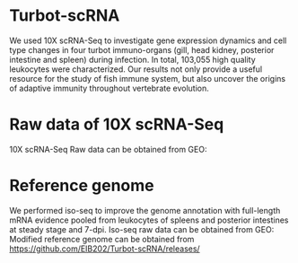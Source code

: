 # Turbot-scRNA
We used 10X scRNA-Seq to investigate gene expression dynamics and cell type changes in four turbot immuno-organs (gill, head kidney, posterior intestine and spleen) during infection. In total, 103,055 high quality leukocytes were characterized. Our results not only provide a useful resource for the study of fish immune system, but also uncover the origins of adaptive immunity throughout vertebrate evolution.

# Raw data of 10X scRNA-Seq
10X scRNA-Seq Raw data can be obtained from GEO:

# Reference genome
We performed iso-seq to improve the genome annotation with full-length mRNA evidence pooled from leukocytes of spleens and posterior intestines at steady stage and 7-dpi.
Iso-seq raw data can be obtained from GEO:
Modified reference genome can be obtained from https://github.com/EIB202/Turbot-scRNA/releases/  
